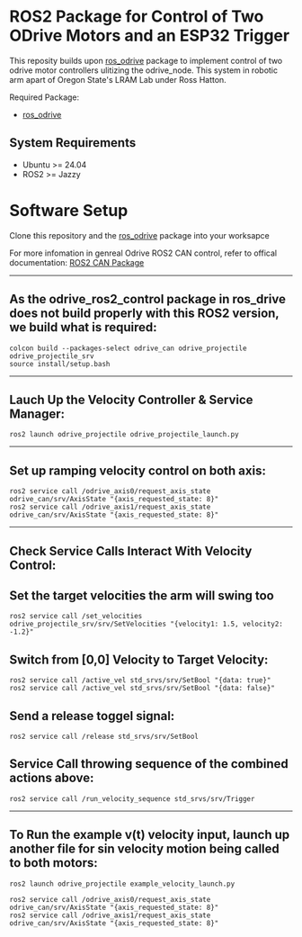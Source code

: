 # ROS2 Package for Control of Two ODrive Motors and an ESP32 Trigger

This reposity builds upon [ros_odrive](https://github.com/odriverobotics/ros_odrive) package to implement control of two odrive motor controllers ulitizing the odrive_node. This system in robotic arm apart of Oregon State's LRAM Lab under Ross Hatton.

Required Package:

- [ros_odrive](https://github.com/odriverobotics/ros_odrive)

## System Requirements

- Ubuntu >= 24.04
- ROS2 >= Jazzy

# Software Setup

Clone this repository and the [ros_odrive](https://github.com/odriverobotics/ros_odrive) package into your worksapce

For more infomation in genreal Odrive ROS2 CAN control, refer to offical documentation: [ROS2 CAN Package](https://docs.odriverobotics.com/v/latest/guides/ros-package.html)

-----------------------
As the odrive_ros2_control package in ros_drive does not build properly with this ROS2 version, we build what is required:
-----------------------
```
colcon build --packages-select odrive_can odrive_projectile odrive_projectile_srv 
source install/setup.bash
```
-----------------------
Lauch Up the Velocity Controller & Service Manager:
-----------------------
```
ros2 launch odrive_projectile odrive_projectile_launch.py
```
-----------------------
Set up ramping velocity control on both axis:
-----------------------
```
ros2 service call /odrive_axis0/request_axis_state odrive_can/srv/AxisState "{axis_requested_state: 8}"
ros2 service call /odrive_axis1/request_axis_state odrive_can/srv/AxisState "{axis_requested_state: 8}"
```
-----------------------
Check Service Calls Interact With Velocity Control:
-----------------------

## Set the target velocities the arm will swing too
```
ros2 service call /set_velocities odrive_projectile_srv/srv/SetVelocities "{velocity1: 1.5, velocity2: -1.2}"
```

## Switch from [0,0] Velocity to Target Velocity:
```
ros2 service call /active_vel std_srvs/srv/SetBool "{data: true}"
ros2 service call /active_vel std_srvs/srv/SetBool "{data: false}"
```
## Send a release toggel signal:
```
ros2 service call /release std_srvs/srv/SetBool
```
## Service Call throwing sequence of the combined actions above:
```
ros2 service call /run_velocity_sequence std_srvs/srv/Trigger
```

-----------------------
To Run the example v(t) velocity input, launch up another file for sin velocity motion being called to both motors: 
-----------------------
```
ros2 launch odrive_projectile example_velocity_launch.py

ros2 service call /odrive_axis0/request_axis_state odrive_can/srv/AxisState "{axis_requested_state: 8}"
ros2 service call /odrive_axis1/request_axis_state odrive_can/srv/AxisState "{axis_requested_state: 8}"
```
